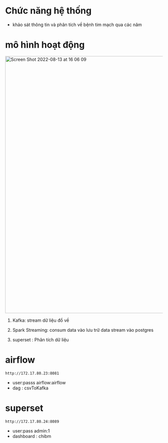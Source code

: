 # Chức năng hệ thống

- khảo sát thông tin và phân tích về bệnh tim mạch qua các năm

# mô hình hoạt động 

<img width="821" alt="Screen Shot 2022-08-13 at 16 06 09" src="https://user-images.githubusercontent.com/43698423/184611087-d0c4b70a-384a-4107-9764-76dbfee232f0.png">

1. Kafka: stream dữ liệu đổ về

2. Spark Streaming: consum data vào lưu trữ data stream vào postgres

3. superset : Phân tích dữ liệu

# airflow

```
http://172.17.80.23:8081
```
- user:passs airflow:airflow
- dag : csvToKafka

# superset

```
http://172.17.80.24:8089
```
- user:pass admin:1
- dashboard : chibm
